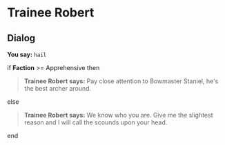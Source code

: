 # Trainee Robert
## Dialog

**You say:** `hail`



if **Faction** >= Apprehensive then



>**Trainee Robert says:** Pay close attention to Bowmaster Staniel, he's the best archer around.


else



>**Trainee Robert says:** We know who you are.  Give me the slightest reason and I will call the scounds upon your head.

end